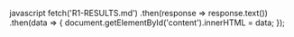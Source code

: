 javascript
   fetch('R1-RESULTS.md')
     .then(response => response.text())
     .then(data => {
       document.getElementById('content').innerHTML = data;
     });
